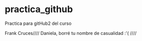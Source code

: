 # practica_github
Practica para gitHub2 del curso

Frank Cruces////
Daniela, borré tu nombre de casualidad  :'(
    ////